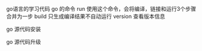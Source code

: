 go语言的学习代码
go 的命令
    run  使用这个命令，会将编译，链接和运行3个步骤合并为一步
    build  只生成编译结果不自动运行
    version 查看版本信息
    
    

go 源代码安装

go 源代码升级


